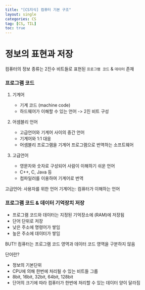 ```yaml
---
title: "[CS지식] 컴퓨터 기본 구조"
layout: single
categories: CS
tag: [CS, TIL]
toc: true
---
```


# 정보의 표현과 저장

컴퓨터의 정보 종류는 2진수 비트들로 표현된 `프로그램 코드` & `데이터` 존재

### 프로그램 코드 

1. 기계어
    - 기계 코드 (machine code)
    - 하드웨어가 이해할 수 있는 언어 -> 2진 비트 구성

2. 어셈블리 언어
    - 고급언어와 기계어 사이의 중간 언어
    - 기계어와 1:1 대응
    - 어셈블리 프로그램을 기계어 프로그램으로 번역하는 소프트웨어

3. 고급언어
    - 영문자와 숫자로 구성되어 사람이 이해하기 쉬운 언어
    - C++, C, Java 등
    - 컴파일러를 이용하여 기계어로 번역

고급언어: 사용자를 위한 언어
기계어는: 컴퓨터가 이해하는 언어 

### 프로그램 코드 & 데이터 기억장치 저장

* 프로그램 코드와 데이터는 지정된 기억장소에 (RAM)에 저장됨
* 단어 단위로 저장
* 낮은 주소에 명령어가 쌓임
* 높은 주소에 데이터가 쌓임

BUT!!
컴퓨터는 프로그램 코드 영역과 데이터 코드 영역을 구분하지 않음

단어란? 
- 정보의 기본단위
- CPU에 의해 한번에 처리될 수 있는 비트들 그룹
- 8bit, 16bit, 32bit, 64bit, 128bit
- 단어의 크기에 따라 컴퓨터가 한번에 처리할 수 있는 데이터 양이 달라짐

